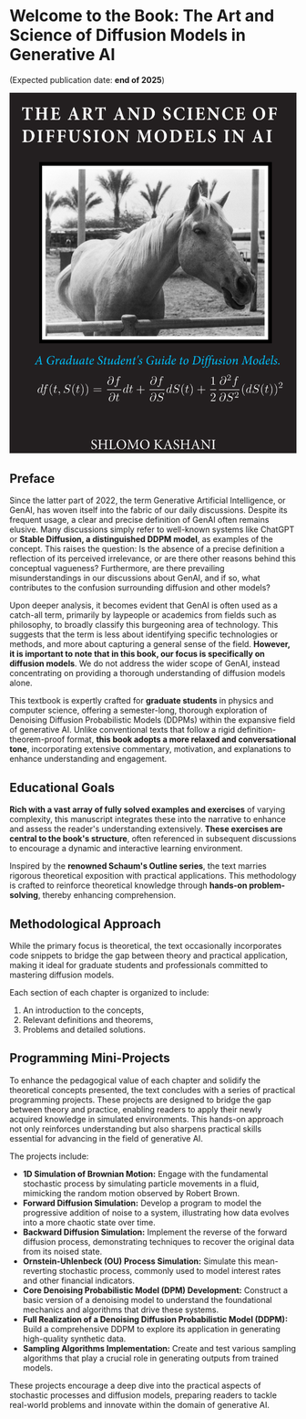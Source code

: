 # Welcome to the Book: The Art and Science of Diffusion Models in Generative AI 
(Expected publication date: **end of 2025**)

![Book cover](./cover.png)

## Preface

Since the latter part of 2022, the term Generative Artificial Intelligence, or GenAI, has woven itself into the fabric of our daily discussions. Despite its frequent usage, a clear and precise definition of GenAI often remains elusive. Many discussions simply refer to well-known systems like ChatGPT or **Stable Diffusion, a distinguished DDPM model**, as examples of the concept. This raises the question: Is the absence of a precise definition a reflection of its perceived irrelevance, or are there other reasons behind this conceptual vagueness? Furthermore, are there prevailing misunderstandings in our discussions about GenAI, and if so, what contributes to the confusion surrounding diffusion and other models?

Upon deeper analysis, it becomes evident that GenAI is often used as a catch-all term, primarily by laypeople or academics from fields such as philosophy, to broadly classify this burgeoning area of technology. This suggests that the term is less about identifying specific technologies or methods, and more about capturing a general sense of the field. **However, it is important to note that in this book, our focus is specifically on diffusion models**. We do not address the wider scope of GenAI, instead concentrating on providing a thorough understanding of diffusion models alone.

This textbook is expertly crafted for **graduate students** in physics and computer science, offering a semester-long, thorough exploration of Denoising Diffusion Probabilistic Models (DDPMs) within the expansive field of generative AI. Unlike conventional texts that follow a rigid definition-theorem-proof format, **this book adopts a more relaxed and conversational tone**, incorporating extensive commentary, motivation, and explanations to enhance understanding and engagement.

## Educational Goals

**Rich with a vast array of fully solved examples and exercises** of varying complexity, this manuscript integrates these into the narrative to enhance and assess the reader's understanding extensively. **These exercises are central to the book's structure**, often referenced in subsequent discussions to encourage a dynamic and interactive learning environment.

Inspired by the **renowned Schaum's Outline series**, the text marries rigorous theoretical exposition with practical applications. This methodology is crafted to reinforce theoretical knowledge through **hands-on problem-solving**, thereby enhancing comprehension.

## Methodological Approach

While the primary focus is theoretical, the text occasionally incorporates code snippets to bridge the gap between theory and practical application, making it ideal for graduate students and professionals committed to mastering diffusion models.

Each section of each chapter is organized to include:
1. An introduction to the concepts,
2. Relevant definitions and theorems,
3. Problems and detailed solutions.

## Programming Mini-Projects

To enhance the pedagogical value of each chapter and solidify the theoretical concepts presented, the text concludes with a series of practical programming projects. These projects are designed to bridge the gap between theory and practice, enabling readers to apply their newly acquired knowledge in simulated environments. This hands-on approach not only reinforces understanding but also sharpens practical skills essential for advancing in the field of generative AI.

The projects include:
- **1D Simulation of Brownian Motion:** Engage with the fundamental stochastic process by simulating particle movements in a fluid, mimicking the random motion observed by Robert Brown.
- **Forward Diffusion Simulation:** Develop a program to model the progressive addition of noise to a system, illustrating how data evolves into a more chaotic state over time.
- **Backward Diffusion Simulation:** Implement the reverse of the forward diffusion process, demonstrating techniques to recover the original data from its noised state.
- **Ornstein-Uhlenbeck (OU) Process Simulation:** Simulate this mean-reverting stochastic process, commonly used to model interest rates and other financial indicators.
- **Core Denoising Probabilistic Model (DPM) Development:** Construct a basic version of a denoising model to understand the foundational mechanics and algorithms that drive these systems.
- **Full Realization of a Denoising Diffusion Probabilistic Model (DDPM):** Build a comprehensive DDPM to explore its application in generating high-quality synthetic data.
- **Sampling Algorithms Implementation:** Create and test various sampling algorithms that play a crucial role in generating outputs from trained models.

These projects encourage a deep dive into the practical aspects of stochastic processes and diffusion models, preparing readers to tackle real-world problems and innovate within the domain of generative AI.
